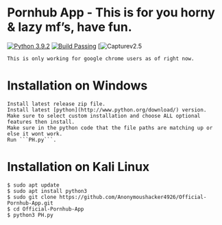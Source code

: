 # Pornhub App - This is for you horny & lazy mf’s, have fun.
[![Python 3.9.2](https://img.shields.io/badge/Python-3.9.2-green.svg)](http://www.python.org/download/)
[![Build Passing](https://img.shields.io/badge/Build-Passing-green.svg)](https://github.com/Anonymoushacker4926/Official-Pornhub-App)
[![Capturev2.5](https://user-images.githubusercontent.com/53458032/112593530-8a377800-8dff-11eb-9778-fe274bbced37.PNG)
```
This is only working for google chrome users as of right now.
```
# Installation on Windows
```
Install latest release zip file.
Install latest [python](http://www.python.org/download/) version.
Make sure to select custom installation and choose ALL optional features then install.
Make sure in the python code that the file paths are matching up or else it wont work.
Run ```PH.py```.
```
# Installation on Kali Linux
```
$ sudo apt update
$ sudo apt install python3
$ sudo git clone https://github.com/Anonymoushacker4926/Official-Pornhub-App.git
$ cd Official-Pornhub-App
$ python3 PH.py
```
